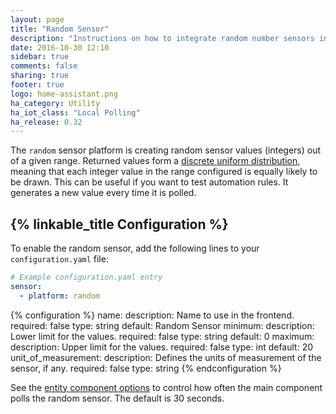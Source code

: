 ```yaml
---
layout: page
title: "Random Sensor"
description: "Instructions on how to integrate random number sensors into Home Assistant."
date: 2016-10-30 12:10
sidebar: true
comments: false
sharing: true
footer: true
logo: home-assistant.png
ha_category: Utility
ha_iot_class: "Local Polling"
ha_release: 0.32
---
```



The `random` sensor platform is creating random sensor values (integers) out of a given range. Returned values form a [discrete uniform distribution](https://en.wikipedia.org/wiki/Discrete_uniform_distribution), meaning that each integer value in the range configured is equally likely to be drawn. This can be useful if you want to test automation rules. It generates a new value every time it is polled.

## {% linkable_title Configuration %}

To enable the random sensor, add the following lines to your `configuration.yaml` file:

```yaml
# Example configuration.yaml entry
sensor:
  - platform: random
```

{% configuration %}
name:
  description: Name to use in the frontend.
  required: false
  type: string
  default: Random Sensor
minimum:
  description: Lower limit for the values.
  required: false
  type: string
  default: 0
maximum:
  description: Upper limit for the values.
  required: false
  type: int
  default: 20
unit_of_measurement:
  description: Defines the units of measurement of the sensor, if any.
  required: false
  type: string
{% endconfiguration %}

See the [entity component options][entity-docs] to control how often the main component polls the random sensor. The default is 30 seconds.

[entity-docs]: /docs/configuration/platform_options/
